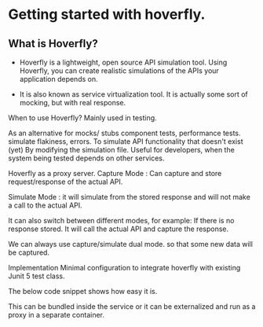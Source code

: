# Getting started with hoverfly.

## What is Hoverfly?
- Hoverfly is a lightweight, open source API simulation tool. Using Hoverfly, you can create realistic simulations of the APIs your application depends on.

- It is also known as service virtualization tool. It is actually some sort of mocking, but with real response.

When to use Hoverfly?
Mainly used in testing.

As an alternative for mocks/ stubs
component tests, performance tests.
simulate flakiness, errors.
To simulate API functionality that doesn't exist (yet)
By modifying the simulation file.
Useful for developers, when the system being tested depends on other services. 

Hoverfly as a proxy server.
Capture Mode : Can capture and store request/response of the actual API.







Simulate Mode : it will simulate from the stored response and will not make a call to the actual API.







It can also switch between different modes, for example: If there is no response stored. It will call the actual API and capture the response.

We can always use capture/simulate dual mode. so that some new data will be captured.


Implementation
Minimal configuration to integrate hoverfly with existing Junit 5 test class.

The below code snippet shows how easy it is.





This can be bundled inside the service or it can be externalized and run as a proxy in a separate container.
